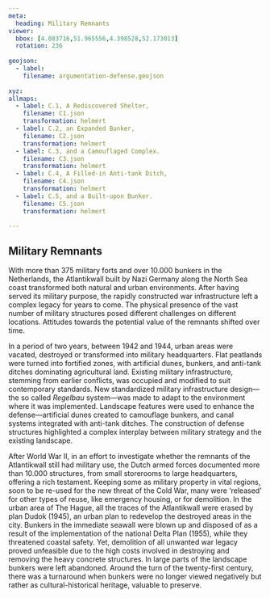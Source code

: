 ```yaml
---
meta:
  heading: Military Remnants
viewer:
  bbox: [4.083716,51.965556,4.398528,52.173013]
  rotation: 236
  
geojson:
  - label:
    filename: argumentation-defense.geojson
    
xyz:
allmaps:
  - label: C.1, A Rediscovered Shelter, 
    filename: C1.json
    transformation: helmert
  - label: C.2, an Expanded Bunker,
    filename: C2.json
    transformation: helmert
  - label: C.3, and a Camouflaged Complex.
    filename: C3.json
    transformation: helmert
  - label: C.4, A Filled-in Anti-tank Ditch,
    filename: C4.json
    transformation: helmert
  - label: C.5, and a Built-upon Bunker.
    filename: C5.json
    transformation: helmert

---
```


## Military Remnants

With more than 375 military forts and over 10.000 bunkers in the Netherlands, the Atlantikwall built by Nazi Germany along the North Sea coast transformed both natural and urban environments. After having served its military purpose, the rapidly constructed war infrastructure left a complex legacy for years to come. The physical presence of the vast number of military structures posed different challenges on different locations. Attitudes towards the potential value of the remnants shifted over time.

In a period of two years, between 1942 and 1944, urban areas were vacated, destroyed or transformed into military headquarters. Flat peatlands were turned into fortified zones, with artificial dunes, bunkers, and anti-tank ditches dominating agricultural land. Existing military infrastructure, stemming from earlier conflicts, was occupied and modified to suit contemporary standards. New standardized military infrastructure design—the so called *Regelbau* system—was made to adapt to the environment where it was implemented. Landscape features were used to enhance the defense—artificial dunes created to camouflage bunkers, and canal systems integrated with anti-tank ditches. The construction of defense structures highlighted a complex interplay between military strategy and the existing landscape.

After World War II, in an effort to investigate whether the remnants of the Atlantikwall still had military use, the Dutch armed forces documented more than 10.000 structures, from small storerooms to large headquarters, offering a rich testament. Keeping some as military property in vital regions, soon to be re-used for the new threat of the Cold War, many were ‘released’ for other types of reuse, like emergency housing, or for demolition. In the urban area of The Hague, all the traces of the Atlantikwall were erased by plan Dudok (1945), an urban plan to redevelop the destroyed areas in the city. Bunkers in the immediate seawall were blown up and disposed of as a result of the implementation of the national Delta Plan (1955), while they threatened coastal safety. Yet, demolition of all unwanted war legacy proved unfeasible due to the high costs involved in destroying and removing the heavy concrete structures. In large parts of the landscape bunkers were left abandoned. Around the turn of the twenty-first century, there was a turnaround when bunkers were no longer viewed negatively but rather as cultural-historical heritage, valuable to preserve.

